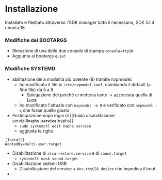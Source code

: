 # Installazione

Installato e fleshato attraverso l'SDK manager tutto il necessario, SDK 5.1.4 ubuntu 18

### Modifiche dei BOOTARGS

- Rimozione di una delle due console di stampa `console=ttyS0`
- Aggiunta ai bootargs `quiet`


### Modifiche SYSTEMD

- abilitazione della modalità più potente (8) tramite nvpmodel:
	- ho modificato il file in `/etc/nvpmodel.conf`, cambiando il default (a fine file) da 5 a 8
		- Spiegazione del perchè ci metteva tanto -> azzeccata quella di Luca
	- ho modificato l'attuale con `nvpmodel -m 8` e verificato con `nvpmodel -q` che fosse quello giusto
- Posticipazione dopo login di [[Guida disabilitazione servizi#**`nvphs.service`**|nvphs]]
	- `sudo systemctl edit nvphs.service`
	- aggiunte le righe
```
[Install]
WantedBy=multi-user.target
```
- Disabilitazione di `alsa-restore.service` e di `sound.target`
	- `systemclt mask sound.target`
- Disabilitazione sistemi USB
	- Disabilitazione del service + `dev-ttyGS0.device` che impediva il boot
- 